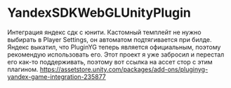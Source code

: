 # YandexSDKWebGLUnityPlugin
Интеграция яндекс сдк с юнити.
Кастомный темплейт не нужно выбирать в Player Settings, он автоматом подтягивается при билде.
Яндекс выкатил, что PluginYG теперь является официальным, поэтому рекомендую использовать его. Этот проект я уже забросил и перестал его как-то поддерживать, поэтому вот ссылка на ассет стор с этим плагином.
https://assetstore.unity.com/packages/add-ons/pluginyg-yandex-game-integration-235877

